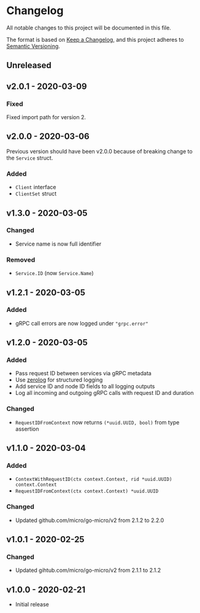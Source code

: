 # Changelog

All notable changes to this project will be documented in this file.

The format is based on [Keep a Changelog][], and this project adheres to
[Semantic Versioning][].

## Unreleased

## v2.0.1 - 2020-03-09

### Fixed

Fixed import path for version 2.

## v2.0.0 - 2020-03-06

Previous version should have been v2.0.0 because of breaking change to the
`Service` struct.

### Added

- `Client` interface
- `ClientSet` struct

## v1.3.0 - 2020-03-05

### Changed

- Service name is now full identifier

### Removed

- `Service.ID` (now `Service.Name`)

## v1.2.1 - 2020-03-05

### Added

- gRPC call errors are now logged under `"grpc.error"`

## v1.2.0 - 2020-03-05

### Added

- Pass request ID between services via gRPC metadata
- Use [zerolog](https://github.com/rs/zerolog) for structured logging
- Add service ID and node ID fields to all logging outputs
- Log all incoming and outgoing gRPC calls with request ID and duration

### Changed

- `RequestIDFromContext` now returns `(*uuid.UUID, bool)` from type assertion

## v1.1.0 - 2020-03-04

### Added

- `ContextWithRequestID(ctx context.Context, rid *uuid.UUID) context.Context`
- `RequestIDFromContext(ctx context.Context) *uuid.UUID`

### Changed

- Updated github.com/micro/go-micro/v2 from 2.1.2 to 2.2.0

## v1.0.1 - 2020-02-25

### Changed

- Updated gihtub.com/micro/go-micro/v2 from 2.1.1 to 2.1.2

## v1.0.0 - 2020-02-21

- Initial release

[keep a changelog]: https://keepachangelog.com/en/1.0.0/
[semantic versioning]: https://semver.org/spec/v2.0.0.html
